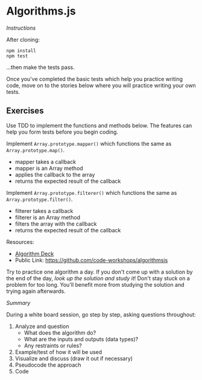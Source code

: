 # Algorithms.js

*Instructions*

After cloning:
```
npm install
npm test
```

...then make the tests pass.

Once you've completed the basic tests which help you practice writing code, move on to the stories below where you will practice writing your own tests.

## Exercises

Use TDD to implement the functions and methods below. The features can help you form tests before you begin coding.

Implement `Array.prototype.mapper()` which functions the same as `Array.prototype.map()`. 

* mapper takes a callback
* mapper is an Array method
* applies the callback to the array
* returns the expected result of the callback

Implement `Array.prototype.filterer()` which functions the same as `Array.prototype.filter()`.

* filterer takes a callback
* filterer is an Array method
* filters the array with the callback
* returns the expected result of the callback

Resources:
* [Algorithm Deck](https://drive.google.com/open?id=1raZx8K8cWmQkwmjxJ3qZ-GG6zEAawtsmtGgxnd-DXfU)
* Public Link: https://github.com/code-workshops/algorithmsjs

Try to practice one algorithm a day. If you don't come up with a solution by the end of the day, _look up the solution and study it_!
Don't stay stuck on a problem for too long. You'll benefit more from studying the solution and trying again afterwards.


*Summary*

During a white board session, go step by step, asking questions throughout:

1. Analyze and question
    * What does the algorithm do?
    * What are the inputs and outputs (data types)?
    * Any restraints or rules?
2. Example/test of how it will be used
3. Visualize and discuss (draw it out if necessary)
4. Pseudocode the approach
5. Code
